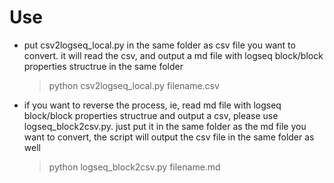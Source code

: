 # Use
- put csv2logseq_local.py in the same folder as csv file you want to convert. it will read the csv, and output a md file with logseq block/block properties structrue in the same folder
    > python csv2logseq_local.py filename.csv
- if you want to reverse the process, ie, read md file with logseq block/block properties structrue and output a csv, please use logseq_block2csv.py. just put it in the same folder as the md file you want to convert, the script will output the csv file in the same folder as well
    > python logseq_block2csv.py filename.md